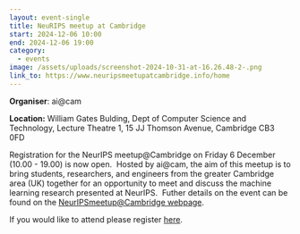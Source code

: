 ```yaml
---
layout: event-single
title: NeuRIPS meetup at Cambridge
start: 2024-12-06 10:00
end: 2024-12-06 19:00
category:
  - events
image: /assets/uploads/screenshot-2024-10-31-at-16.26.48-2-.png
link_to: https://www.neuripsmeetupatcambridge.info/home
---
```

**Organiser**: ai@cam

**Location:** William Gates Bulding, Dept of Computer Science and Technology, Lecture Theatre 1, 15 JJ Thomson Avenue, Cambridge CB3 0FD

Registration for the NeurIPS meetup@Cambridge on Friday 6 December (10.00 - 19.00) is now open.  Hosted by ai@cam, the aim of this meetup is to bring students, researchers, and engineers from the greater Cambridge area (UK) together for an opportunity to meet and discuss the machine learning research presented at NeurIPS.  Futher details on the event can be found on the [NeurIPSmeetup@Cambridge webpage](https://www.neuripsmeetupatcambridge.info/home).

If you would like to attend please register [here](https://www.eventbrite.co.uk/e/neurips-cambridge-2024-tickets-1069228714869?aff=oddtdtcreator).